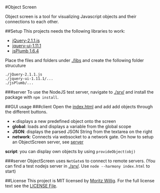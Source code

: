 #Object Screen

Object screen is a tool for visualizing Javascript objects and their connections to each other.

##Setup
This projects needs the following libraries to work:
* [jQuery-2.1.1.js](http://code.jquery.com/jquery-2.1.1.js)
* [jquery-ui-1.11.1](http://jqueryui.com/download/all/#1-11-1)
* [jsPlumb 1.6.4](https://github.com/sporritt/jsPlumb/tree/c998527d89b4b893f9662e859748382a7155819b)

Place the files and folders under [./libs](./libs) and create the following folder strucuture
```
./jQuery-2.1.1.js
./jquery-ui-1.11.1/...
./jsPlumb/...
```

###server
To use the NodeJS test server, navigate to [./srv/](./srv/) and install the package with `npm install`.

##GUI usage
###client
Open the [index.html](index.html) and add add objects through the different buttons.
* **+**:displays a new predefined object onto the screen
* **global**: loads and displays a variable from the global scope
* **JSON**: displays the parsed JSON String from the textarea on the right
* **network**: Connects via websocket to a network gate. On how to setup an ObjectScreen server, see [server](#server) 

**script**: you can display own objects by using `provideObject(obj)`


###server
ObjectScreen uses `NetGate`s to connect to remote servers. (You can find a test nodejs server in [./srv/](./srv/). Use `node --harmony index.html` to start)

##License
This project is MIT licensed by [Moritz Willig](http://www.rise-of-light.de). For the full license text see the [LICENSE File](LICENSE).